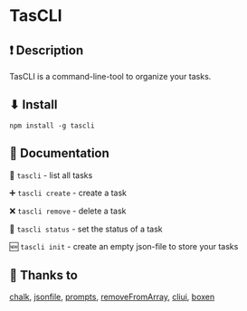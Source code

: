 # TasCLI

## ❗ Description
TasCLI is a command-line-tool to organize your tasks.

## ⬇ Install
`npm install -g tascli`

## 📕 Documentation

🧾 `tascli` - list all tasks

➕ `tascli create` - create a task

❌ `tascli remove` - delete a task

🚦 `tascli status` - set the status of a task

🆕 `tascli init` - create an empty json-file to store your tasks

## 👏 Thanks to
[chalk](https://www.npmjs.com/package/chalk), [jsonfile](https://www.npmjs.com/package/jsonfile), [prompts](https://www.npmjs.com/package/prompts), [removeFromArray](https://www.npmjs.com/package/@amphibian/remove-from-array), [cliui](https://www.npmjs.com/package/cliui), [boxen](https://www.npmjs.com/package/boxen)
